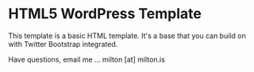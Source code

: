 <h1>HTML5 WordPress Template</h1>

<p>This template is a basic HTML template.  It's a base that you can build on with Twitter Bootstrap integrated.</p>

<p>Have questions, email me ... milton [at] milton.is</p>